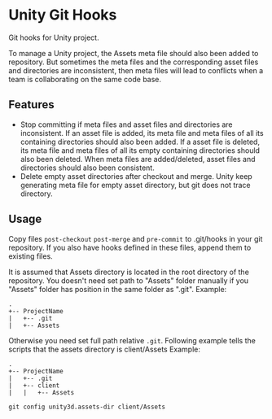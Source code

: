 # Unity Git Hooks

Git hooks for Unity project.

To manage a Unity project, the Assets meta file should also been added to
repository. But sometimes the meta files and the corresponding asset files
and directories are inconsistent, then meta files will lead to conflicts when
a team is collaborating on the same code base.

## Features

- Stop committing if meta files and asset files and directories are
  inconsistent. If an asset file is added, its meta file and meta files of all
  its containing directories should also been added. If a asset file is
  deleted, its meta file and meta files of all its empty containing
  directories should also been deleted. When meta files are added/deleted,
  asset files and directories should also been consistent.
- Delete empty asset directories after checkout and merge. Unity keep
  generating meta file for empty asset directory, but git does not trace
  directory.

## Usage

Copy files `post-checkout` `post-merge` and `pre-commit` to .git/hooks in your
git repository. If you also have hooks defined in these files, append them to
existing files.

It is assumed that Assets directory is located in the root directory of the repository. You doesn't need set path to "Assets" folder manually if you "Assets" folder has position in the same folder as ".git". Example:
```
.
+-- ProjectName
|   +-- .git
|   +-- Assets
```
Otherwise you need set full path relative `.git`. Following example tells the scripts that the assets directory is client/Assets Example:
```
.
+-- ProjectName
|   +-- .git
|   +-- client
|   |   +-- Assets
```
```
git config unity3d.assets-dir client/Assets
```
